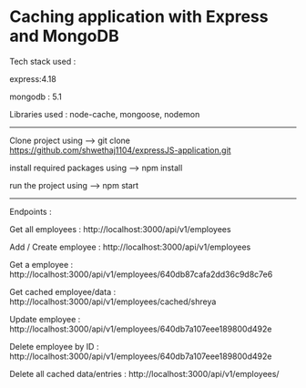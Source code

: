 # Caching application with Express and MongoDB

Tech stack used : 

express:4.18

mongodb : 5.1

Libraries used : node-cache, mongoose, nodemon
__________________________________________
Clone project using --> git clone https://github.com/shwethaj1104/expressJS-application.git

install required packages using --> npm install

run the project using --> npm start
_________________________________________
Endpoints : 

Get all employees : http://localhost:3000/api/v1/employees

Add / Create employee : http://localhost:3000/api/v1/employees

Get a employee : http://localhost:3000/api/v1/employees/640db87cafa2dd36c9d8c7e6

Get cached employee/data : http://localhost:3000/api/v1/employees/cached/shreya

Update  employee : http://localhost:3000/api/v1/employees/640db7a107eee189800d492e

Delete employee by ID : http://localhost:3000/api/v1/employees/640db7a107eee189800d492e

Delete all cached data/entries : http://localhost:3000/api/v1/employees/
